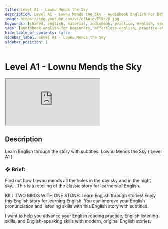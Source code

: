 ```yaml
---
title: Level A1 - Lownu Mends the Sky
description: Level A1 - Lownu Mends the Sky - Audiobook English For Beginners
image: https://img.youtube.com/vi/ofAWievTf8c/0.jpg
keywords: [shared, english, material, audiobook, practice, english, speaking]
tags: [audiobook-english-for-beginners, effortless-english, practice-english-speaking]
hide_table_of_contents: false
sidebar_label: Level A1 - Lownu Mends the Sky
sidebar_position: 1
---
```


# Level A1 - Lownu Mends the Sky

<div class="video-container">
<iframe src="https://www.youtube.com/embed/ofAWievTf8c?controls=0" title="YouTube video player"></iframe>
<a href="https://www.youtube.com/watch?v=ofAWievTf8c" target="_blank"></a>
</div>

## Description

Learn English through the story with subtitles: Lownu Mends the Sky ( Level A1 )

### ❖ Brief: 

Find out how Lownu mends all the holes in the day sky and in the night sky... This is a retelling of the classic story for learners of English.

KILL TWO BIRDS WITH ONE STONE: Learn English through stories! Enjoy this English story for learning English. You can improve your English pronunciation and listening skills with this English story with subtitles.

I want to help you advance your English reading practice, English listening skills, and English-speaking skills with modern, original English stories.